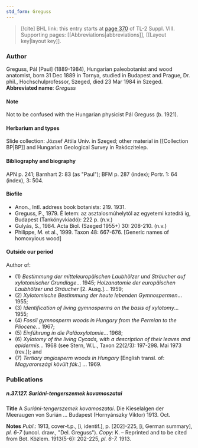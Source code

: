 ```yaml
---
std_form: Greguss
---
```


> [!cite] BHL link: this entry starts at [page 370](https://www.biodiversitylibrary.org/page/33258848) of TL-2 Suppl. VIII.
> Supporting pages: [[Abbreviations|abbreviations]], [[Layout key|layout key]].

### Author

Greguss, Pál \[Paul\] (1889-1984), Hungarian paleobotanist and wood anatomist, born 31 Dec 1889 in Tornya, studied in Budapest and Prague, Dr. phil., Hochschulprofessor, Szeged, died 23 Mar 1984 in Szeged. 
**Abbreviated name**: *Greguss*

#### Note

Not to be confused with the Hungarian physicist Pál Greguss (b. 1921).

#### Herbarium and types

Slide collection: József Attila Univ. in Szeged; other material in [[Collection BP|BP]] and Hungarian Geological Survey in Rakóczitelep.

#### Bibliography and biography

APN p. 241; Barnhart 2: 83 (as "Paul"); BFM p. 287 (index); Portr. 1: 64 (index), 3: 504.

#### Biofile

- Anon., Intl. address book botanists: 219. 1931.
- Greguss, P., 1979. É letem: az asztalosmúhelytól az egyetemi katedrá ig, Budapest (Tankönyvkiadó): 222 p. (n.v.)
- Gulyás, S., 1984. Acta Biol. (Szeged 1955+) 30: 208-210. (n.v.)
- Philippe, M. et al., 1999. Taxon 48: 667-676. \[Generic names of homoxylous wood\]

#### Outside our period

Author of:
- (1) *Bestimmung der mitteleuropäischen Laubhölzer und Sträucher auf xylotomischer Grundlage*... 1945; *Holzanatomie der europäischen Laubhölzer und Sträucher* \[2. Ausg.\]... 1959;
- (2) *Xylotomische Bestimmung der heute lebenden Gymnospermen*... 1955;
- (3) *Identification of living gymnosperms on the basis of xylotomy*... 1955;
- (4) *Fossil gymnosperm woods in Hungary from the Permian to the Pliocene*... 1967;
- (5) *Einführung in die Paläoxylotomie*... 1968;
- (6) *Xylotomy of the living Cycads, with a description of their leaves and epidermis*... 1968 (see Stern, W.L., Taxon 22(2/3): 197-298. Mai 1973 (rev.)); and
- (7) *Tertiary angiosperm woods in Hungary* \[English transl. of: *Magyarországi kövült fák*.\] ... 1969.

### Publications

##### n.37.127. Suriáni-tengerszemek kovamoszatai

**Title**
A *Suriáni-tengerszemek kovamoszatai*. Die Kieselalgen der Meeraugen von Surián ... Budapest (Hornyánszky Viktor) 1913. Oct.

**Notes**
*Publ*.: 1913, cover-t.p., \[i, identif.\], p. \[202\]-225, \[i, German summary\], *pl. 6-7* (uncol. draw., "Del. Greguss"). *Copy*: K. – Reprinted and to be cited from Bot. Közlem. 1913(5-6): 202-225, *pl. 6-7.* 1913.

